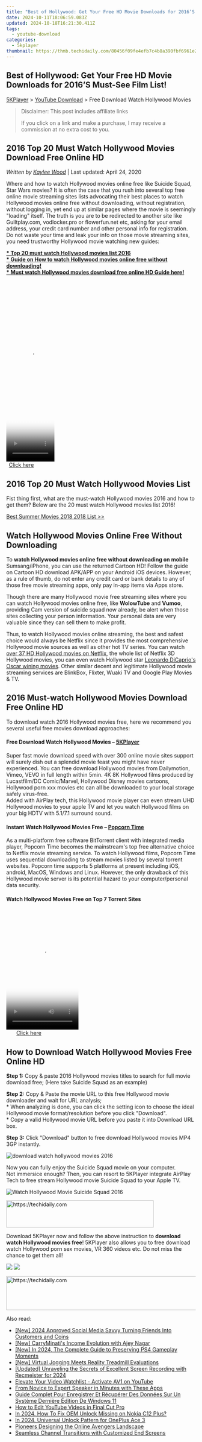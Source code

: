 ```yaml
---
title: "Best of Hollywood: Get Your Free HD Movie Downloads for 2016’S Must-See Film List!"
date: 2024-10-11T18:06:59.083Z
updated: 2024-10-18T16:21:30.411Z
tags:
  - youtube-download
categories:
  - 5kplayer
thumbnail: https://thmb.techidaily.com/80456f09fe4efb7c4b8a390fbf6961e252df6f4afa54102d41b41a895101e337.jpg
---
```


## Best of Hollywood: Get Your Free HD Movie Downloads for 2016’S Must-See Film List!

[5KPlayer](https://tools.techidaily.com/5kplayer/products/) \> [YouTube Download](https://tools.techidaily.com/5kplayer/youtube-download/) \> Free Download Watch Hollywood Movies

>  Disclaimer: This post includes affiliate links
>
>  If you click on a link and make a purchase, I may receive a commission at no extra cost to you.
>

## 2016 Top 20 Must Watch Hollywood Movies Download Free Online HD

 _Written by [Kaylee Wood](https://www.quora.com/profile/Amanda-Hu-21)_ | Last updated: April 24, 2020 

Where and how to watch Hollywood movies online free like Suicide Squad, Star Wars movies? It is often the case that you rush into several top free online movie streaming sites lists advocating their best places to watch Hollywood movies online free without downloading, without registration, without logging in, yet end up at similar pages where the movie is seemingly "loading" itself. The truth is you are to be redirected to another site like Guiltplay.com, vodlocker.pro or flowerfun.net etc, asking for your email address, your credit card number and other personal info for registration. Do not waste your time and leak your info on those movie streaming sites, you need trustworthy Hollywood movie watching new guides:

[**\* Top 20 must watch Hollywood movies list 2016**](https://tools.techidaily.com/5kplayer/youtube-download/)  
[**\* Guide on How to watch Hollywood movies online free without downloading!**](https://tools.techidaily.com/5kplayer/youtube-download/)  
[**\* Must watch Hollywood movies download free online HD Guide here!**](https://tools.techidaily.com/5kplayer/youtube-download/) 

<!-- affiliate ads begin -->
<span id="1993651">
					<video width="128" height="480" style="cursor:pointer"
           poster="//a.impactradius-go.com/display-clicktoplayimage/1993651.png"
           onclick="if(!this.playClicked){this.play();this.setAttribute('controls',true);this.playClicked=true;}">
	   <source src="//a.impactradius-go.com/display-ad/22993-1993651">
	   <img src="//a.impactradius-go.com/display-clicktoplayimage/1993651.png" style="border: none; height: 100%; width: 100%; object-fit: contain">
	</video>
	<div style="width:80px;text-align:center"><a href="javascript:window.open(decodeURIComponent('https%3A%2F%2Fhomestyler.sjv.io%2Fc%2F5597632%2F1993651%2F22993'), '_blank');void(0);">Click here</a></div>
</span>
<img height="0" width="0" src="https://imp.pxf.io/i/5597632/1993651/22993" style="position:absolute;visibility:hidden;" border="0" />
<!-- affiliate ads end -->

## 2016 Top 20 Must Watch Hollywood Movies List

Fist thing first, what are the must-watch Hollywood movies 2016 and how to get them? Below are the 20 must watch Hollywood movies list 2016!

[Best Summer Movies 2018 2018 List >>](https://tools.techidaily.com/5kplayer/youtube-download/)

## Watch Hollywood Movies Online Free Without Downloading

To **watch Hollywood movies online free without downloading on mobile** Sumsang/iPhone, you can use the returned Cartoon HD! Follow the guide on Cartoon HD download APK/APP on your Android iOS devices. However, as a rule of thumb, do not enter any credit card or bank details to any of those free movie streaming apps, only pay in-app items via Apps store.

Though there are many Hollywood movie free streaming sites where you can watch Hollywood movies online free, like **WolowTube** and **Vumoo**, providing Cam version of suicide squad now already, be alert when those sites collecting your person information. Your personal data are very valuable since they can sell them to make profit. 

Thus, to watch Hollywood movies online streaming, the best and safest choice would always be Netflix since it provides the most comprehensive Hollywood movie sources as well as other hot TV series. You can watch [over 37 HD Hollywood movies on Netflix](https://tools.techidaily.com/5kplayer/youtube-download/), the whole list of Netflix 3D Hollywood movies, you can even watch Hollywood star [Leonardo DiCaprio's Oscar wining movies](https://tools.techidaily.com/5kplayer/youtube-download/). Other similar decent and legitimate Hollywood movie streaming services are BlinkBox, Flixter, Wuaki TV and Google Play Movies & TV. 

## 2016 Must-watch Hollywood Movies Download Free Online HD

To download watch 2016 Hollywood movies free, here we recommend you several useful free movies download approaches: 

#### **Free Download Watch Hollywood Movies – [5KPlayer](https://tools.techidaily.com/5kplayer/products/)**

Super fast movie download speed with over 300 online movie sites support will surely dish out a splendid movie feast you might have never experienced. You can free download Hollywood movies from Dailymotion, Vimeo, VEVO in full length within 5min. 4K 8K Hollywood films produced by Lucastfilm/DC Comic/Marvel, Hollywood Disney movies cartoons, Hollywood porn xxx movies etc can all be downloaded to your local storage safely virus-free.  
Added with AirPlay tech, this Hollywood movie player can even stream UHD Hollywood movies to your apple TV and let you watch Hollywood films on your big HDTV with 5.1/7.1 surround sound.

#### **Instant Watch Hollywood Movies Free – [Popcorn Time](https://getpopcorntime.is/)**

As a multi-platform free software BitTorrent client with integrated media player, Popcorn Time becomes the mainstream's top free alternative choice to Netflix movie streaming service. To watch Hollywood films, Popcorn Time uses sequential downloading to stream movies listed by several torrent websites. Popcorn time supports 5 platforms at present including iOS, android, MacOS, Windows and Linux. However, the only drawback of this Hollywood movie server is its potential hazard to your computer/personal data security. 

#### **Watch Hollywood Movies Free on Top 7 Torrent Sites**

<!-- affiliate ads begin -->
<span id="1630055">
					<video width="192" height="320" style="cursor:pointer"
           poster="//a.impactradius-go.com/display-clicktoplayimage/1630055.png"
           onclick="if(!this.playClicked){this.play();this.setAttribute('controls',true);this.playClicked=true;}">
	   <source src="//a.impactradius-go.com/display-ad/18460-1630055">
	   <img src="//a.impactradius-go.com/display-clicktoplayimage/1630055.png" style="border: none; height: 100%; width: 100%; object-fit: contain">
	</video>
	<div style="width:120px;text-align:center"><a href="javascript:window.open(decodeURIComponent('https%3A%2F%2Fcaperobbin.sjv.io%2Fc%2F5597632%2F1630055%2F18460'), '_blank');void(0);">Click here</a></div>
</span>
<img height="0" width="0" src="https://imp.pxf.io/i/5597632/1630055/18460" style="position:absolute;visibility:hidden;" border="0" />
<!-- affiliate ads end -->

## How to Download Watch Hollywood Movies Free Online HD

**Step 1:** Copy & paste 2016 Hollywood movies titles to search for full movie download free; (Here take Suicide Squad as an example)

**Step 2:** Copy & Paste the movie URL to this free Hollywood movie downloader and wait for URL analysis;  
\* When analyzing is done, you can click the setting icon to choose the ideal Hollywood movie format/resolution before you click "Download".  
\* Copy a valid Hollywood movie URL before you paste it into Download URL box. 

**Step 3:** Click "Download" button to free download Hollywood movies MP4 3GP instantly.

![download watch hollywood movies 2016](https://www.5kplayer.com/youtube-download/img/suicide-squad-movie-album-download.jpg) 

Now you can fully enjoy the Suicide Squad movie on your computer.  
 Not immersice enough? Then, you can resort to 5KPlayer integrate AirPlay Tech to free stream Hollywood movie Suicide Squad to your Apple TV. 

![Watch Hollywood Movie Suicide Squad 2016](https://www.5kplayer.com/youtube-download/img/5kp-suicide-squad-zjy-003.jpg) 

<!-- affiliate ads begin -->
<a href="https://aligracehair.sjv.io/c/5597632/2135359/19272" target="_top" id="2135359">
  <img src="//a.impactradius-go.com/display-ad/19272-2135359" border="0" alt="https://techidaily.com" width="392" height="72"/>
</a>
<img height="0" width="0" src="https://aligracehair.sjv.io/i/5597632/2135359/19272" style="position:absolute;visibility:hidden;" border="0" />
<!-- affiliate ads end -->

Download 5KPlayer now and follow the above instruction to **download watch Hollywood movies free**! 5KPlayer also allows you to free download watch Hollywood porn sex movies, VR 360 videos etc. Do not miss the chance to get them all!

[![](https://www.5kplayer.com/youtube-download/../button/freedownwhitewin.png)](https://tools.techidaily.com/5kplayer/products/) [![](https://www.5kplayer.com/youtube-download/../button/freedownbackmac.png)](https://tools.techidaily.com/5kplayer/products/)

<!-- affiliate ads begin -->
<a href="https://aligracehair.sjv.io/c/5597632/1997680/19272" target="_top" id="1997680">
  <img src="//a.impactradius-go.com/display-ad/19272-1997680" border="0" alt="https://techidaily.com" width="728" height="90"/>
</a>
<img height="0" width="0" src="https://aligracehair.sjv.io/i/5597632/1997680/19272" style="position:absolute;visibility:hidden;" border="0" />
<!-- affiliate ads end -->

<ins class="adsbygoogle"
     style="display:block"
     data-ad-format="autorelaxed"
     data-ad-client="ca-pub-7571918770474297"
     data-ad-slot="1223367746"></ins>

<ins class="adsbygoogle"
     style="display:block"
     data-ad-client="ca-pub-7571918770474297"
     data-ad-slot="8358498916"
     data-ad-format="auto"
     data-full-width-responsive="true"></ins>

<span class="atpl-alsoreadstyle">Also read:</span>
<div><ul>
<li><a href="https://facebook-videos.techidaily.com/new-2024-approved-social-media-savvy-turning-friends-into-customers-and-coins/"><u>[New] 2024 Approved Social Media Savvy Turning Friends Into Customers and Coins</u></a></li>
<li><a href="https://youtube-video-recordings.techidaily.com/new-carryminatis-income-evolution-with-ajey-nagar/"><u>[New] CarryMinati's Income Evolution with Ajey Nagar</u></a></li>
<li><a href="https://video-capture.techidaily.com/new-in-2024-the-complete-guide-to-preserving-ps4-gameplay-moments/"><u>[New] In 2024, The Complete Guide to Preserving PS4 Gameplay Moments</u></a></li>
<li><a href="https://fox-blue.techidaily.com/new-virtual-jogging-meets-reality-treadmill-evaluations/"><u>[New] Virtual Jogging Meets Reality Treadmill Evaluations</u></a></li>
<li><a href="https://visual-screen-recording.techidaily.com/updated-unraveling-the-secrets-of-excellent-screen-recording-with-recmeister-for-2024/"><u>[Updated] Unraveling the Secrets of Excellent Screen Recording with Recmeister for 2024</u></a></li>
<li><a href="https://youtube-video-recordings.techidaily.com/elevate-your-video-watchlist-activate-av1-on-youtube/"><u>Elevate Your Video Watchlist - Activate AV1 on YouTube</u></a></li>
<li><a href="https://mondly-stories.techidaily.com/from-novice-to-expert-speaker-in-minutes-with-these-apps/"><u>From Novice to Expert Speaker in Minutes with These Apps</u></a></li>
<li><a href="https://solve-luxury.techidaily.com/guide-complet-pour-enregistrer-et-recuperer-des-donnees-sur-un-systeme-derniere-edition-de-windows-11/"><u>Guide Complet Pour Enregistrer Et Récupérer Des Données Sur Un Système Dernière Édition De Windows 11</u></a></li>
<li><a href="https://youtube-video-recordings.techidaily.com/how-to-edit-youtube-videos-in-final-cut-pro/"><u>How to Edit YouTube Videos in Final Cut Pro</u></a></li>
<li><a href="https://easy-unlock-android.techidaily.com/in-2024-how-to-fix-oem-unlock-missing-on-nokia-c12-plus-by-drfone-android/"><u>In 2024, How To Fix OEM Unlock Missing on Nokia C12 Plus?</u></a></li>
<li><a href="https://easy-unlock-android.techidaily.com/in-2024-universal-unlock-pattern-for-oneplus-ace-3-by-drfone-android/"><u>In 2024, Universal Unlock Pattern for OnePlus Ace 3</u></a></li>
<li><a href="https://youtube-video-recordings.techidaily.com/pioneers-designing-the-online-avengers-landscape/"><u>Pioneers Designing the Online Avengers Landscape</u></a></li>
<li><a href="https://youtube-video-recordings.techidaily.com/seamless-channel-transitions-with-customized-end-screens/"><u>Seamless Channel Transitions with Customized End Screens</u></a></li>
</ul></div>

